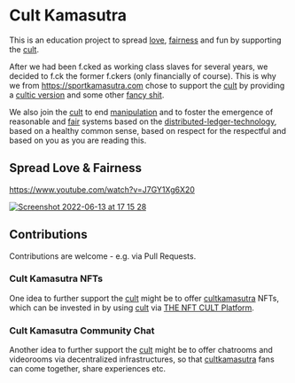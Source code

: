 # Cult Kamasutra
This is an education project to spread [love](https://cultkamasutra.eth.limo/), [fairness](https://github.com/michael-spengler/fairness/blob/main/README.md) and fun by supporting the [cult](https://cultdao.io/manifesto.pdf).

After we had been f.cked as working class slaves for several years, we decided to f.ck the former f.ckers (only financially of course). This is why we from https://sportkamasutra.com chose to support the [cult](https://cultdao.io) by providing a [cultic version](https://cultkamasutra.eth.limo) and some other [fancy shit](https://cultdao-ecosystem.eth.limo).

We also join the [cult](https://cultdao.io) to end [manipulation](https://github.com/michael-spengler/distributed-ledger-technology-hands-on-lecture/blob/main/fun-facts/real-life-thrillers.md) and to foster the emergence of reasonable and [fair](https://github.com/michael-spengler/fairness/blob/main/README.md) systems based on the [distributed-ledger-technology](https://github.com/michael-spengler/distributed-ledger-technology-hands-on-lecture), based on a healthy common sense, based on respect for the respectful and based on you as you are reading this.

## Spread Love & Fairness

https://www.youtube.com/watch?v=J7GY1Xg6X20

[![Screenshot 2022-06-13 at 17 15 28](https://user-images.githubusercontent.com/43786652/173386659-e8a73aec-bd77-4a73-8e6e-9a1dcc0e480d.png)](https://www.youtube.com/watch?v=J7GY1Xg6X20)

## Contributions
Contributions are welcome - e.g. via Pull Requests.

### Cult Kamasutra NFTs 
One idea to further support the [cult](https://cultdao.io/manifesto.pdf) might be to offer [cultkamasutra](https://cultkamasutra.eth.limo) NFTs, which can be invested in by using [cult](https://coinmarketcap.com/currencies/cult-dao/) via [THE NFT CULT Platform](https://github.com/michael-spengler/fairness/tree/main/nft-platform-which-only-accepts-cult-for-payments).  

### Cult Kamasutra Community Chat
Another idea to further support the [cult](https://cultdao.io/manifesto.pdf) might be to offer chatrooms and videorooms via decentralized infrastructures, so that [cultkamasutra](https://cultkamasutra.eth.limo) fans can come together, share experiences etc. 


 
